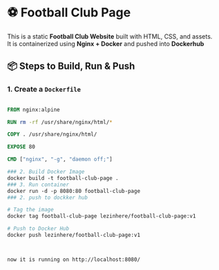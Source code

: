 # ⚽ Football Club Page 

This is a static **Football Club Website** built with HTML, CSS, and assets.  
It is containerized using **Nginx + Docker** and pushed into  **Dockerhub**  

## 📦 Steps to Build, Run & Push

### 1. Create a `Dockerfile`
```dockerfile

FROM nginx:alpine

RUN rm -rf /usr/share/nginx/html/*

COPY . /usr/share/nginx/html/

EXPOSE 80 

CMD ["nginx", "-g", "daemon off;"]

### 2. Build Docker Image
docker build -t football-club-page .
### 3. Run container 
docker run -d -p 8080:80 football-club-page
### 2. push to dockker hub

# Tag the image
docker tag football-club-page lezinhere/football-club-page:v1

# Push to Docker Hub
docker push lezinhere/football-club-page:v1



now it is running on http://localhost:8080/

